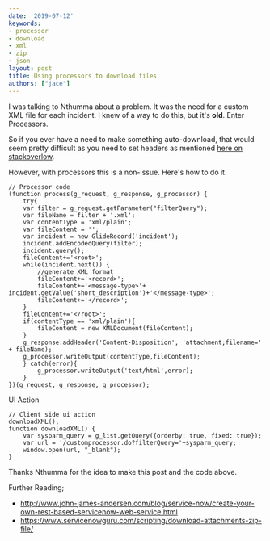 ```yaml
---
date: '2019-07-12'
keywords:
- processor
- download
- xml
- zip
- json
layout: post
title: Using processors to download files
authors: ["jace"]
---
```


I was talking to Nthumma about a problem. It was the need for a custom
XML file for each incident. I knew of a way to do this, but it's
**old**. Enter Processors.

So if you ever have a need to make something auto-download, that would
seem pretty difficult as you need to set headers as mentioned [here on
stackoverlow](https://stackoverflow.com/questions/386845/http-headers-for-file-downloads#386904).

However, with processors this is a non-issue. Here's how to do it.

``` {.js}
// Processor code
(function process(g_request, g_response, g_processor) {
    try{
    var filter = g_request.getParameter("filterQuery");
    var fileName = filter + '.xml';
    var contentType = 'xml/plain';
    var fileContent = '';
    var incident = new GlideRecord('incident');
    incident.addEncodedQuery(filter);
    incident.query();
    fileContent+='<root>';
    while(incident.next()) {
        //generate XML format
        fileContent+='<record>';
        fileContent+='<message-type>'+ incident.getValue('short_description')+'</message-type>';
        fileContent+='</record>';
    }
    fileContent+='</root>';
    if(contentType == 'xml/plain'){
        fileContent = new XMLDocument(fileContent);
    }
    g_response.addHeader('Content-Disposition', 'attachment;filename=' + fileName);
    g_processor.writeOutput(contentType,fileContent);
    } catch(error){
        g_processor.writeOutput('text/html',error);
    }
})(g_request, g_response, g_processor);
```

UI Action

``` {.js}
// Client side ui action
downloadXML();
function downloadXML() {
    var sysparm_query = g_list.getQuery({orderby: true, fixed: true});
    var url = '/customprocessor.do?filterQuery='+sysparm_query;
    window.open(url, "_blank");
}
```

Thanks Nthumma for the idea to make this post and the code above.

Further Reading;

-   http://www.john-james-andersen.com/blog/service-now/create-your-own-rest-based-servicenow-web-service.html
-   https://www.servicenowguru.com/scripting/download-attachments-zip-file/
